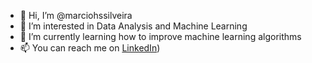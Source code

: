 - 👋 Hi, I’m @marciohssilveira
- 👀 I’m interested in Data Analysis and Machine Learning
- 🌱 I’m currently learning how to improve machine learning algorithms
- 📫 You can reach me on [LinkedIn](https://www.linkedin.com/in/marciohssilveira/?locale=en_US))

<!---
marciohssilveira/marciohssilveira is a ✨ special ✨ repository because its `README.md` (this file) appears on your GitHub profile.
You can click the Preview link to take a look at your changes.
--->
